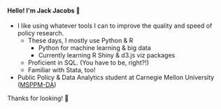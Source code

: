#### Hello! I'm Jack Jacobs 🙂
- I like using whatever tools I can to improve the quality and speed of policy research.
  - These days, I mostly use Python & R
    - Python for machine learning & big data
    - Currently learning R Shiny & d3.js viz packages
  - Proficient in SQL. (You have to be, right?!)
  - Familiar with Stata, too!
- Public Policy & Data Analytics student at Carnegie Mellon University ([MSPPM-DA](https://www.heinz.cmu.edu/programs/public-policy-management-master/data-analytics))

Thanks for looking! 👋

<!--
**jack-jacobs/jack-jacobs** is a ✨ _special_ ✨ repository because its `README.md` (this file) appears on your GitHub profile.

Here are some ideas to get you started:

- 🔭 I’m currently working on ...
- 🌱 I’m currently learning ...
- 👯 I’m looking to collaborate on ...
- 🤔 I’m looking for help with ...
- 💬 Ask me about ...
- 📫 How to reach me: ...
- 😄 Pronouns: ...
- ⚡ Fun fact: ...
-->
